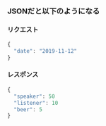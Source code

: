 ### JSONだと以下のようになる

#### リクエスト

```js
{
  "date": "2019-11-12"
} 
```

#### レスポンス

```js
{
  "speaker": 50
  "listener": 10
  "beer": 5 
} 
```

